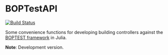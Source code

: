 # BOPTestAPI

[![Build Status](https://github.com/terion-io/BOPTestAPI.jl/actions/workflows/CI.yml/badge.svg?branch=main)](https://github.com/terion-io/BOPTestAPI.jl/actions/workflows/CI.yml?query=branch%3Amain)

Some convenience functions for developing building controllers against the [BOPTEST framework](https://github.com/ibpsa/project1-boptest) in Julia.

**Note**: Development version.
